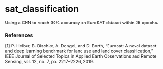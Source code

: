 # sat_classification
Using a CNN to reach 90% accuracy on EuroSAT dataset within 25 epochs.

### References
<a id="1">[1]</a> 
P. Helber, B. Bischke, A. Dengel, and D. Borth, “Eurosat: A novel dataset
and deep learning benchmark for land use and land cover classification,” IEEE
Journal of Selected Topics in Applied Earth Observations and Remote Sensing,
vol. 12, no. 7, pp. 2217–2226, 2019.
